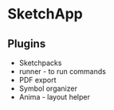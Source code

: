 # SketchApp

## Plugins

* Sketchpacks
* runner - to run commands
* PDF export
* Symbol organizer
* Anima - layout helper



